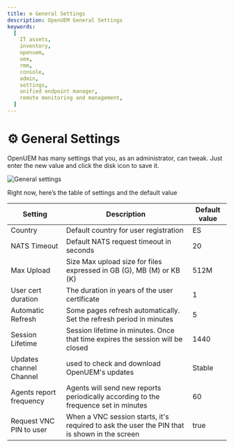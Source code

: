 ```yaml
---
title: ⚙️ General Settings
description: OpenUEM General Settings
keywords:
  [
    IT assets,
    inventory,
    openuem,
    uem,
    rmm,
    console,
    admin,
    settings,
    unified endpoint manager,
    remote monitoring and management,
  ]
---
```


# ⚙️ General Settings

OpenUEM has many settings that you, as an administrator, can tweak. Just enter the new value and click the disk icon to save it.

![General settings](/img/console/general_settings.png)

Right now, here’s the table of settings and the default value

| Setting                 | Description                                                                                  | Default value |
| ----------------------- | -------------------------------------------------------------------------------------------- | ------------- |
| Country                 | Default country for user registration                                                        | ES            |
| NATS Timeout            | Default NATS request timeout in seconds                                                      | 20            |
| Max Upload              | Size Max upload size for files expressed in GB (G), MB (M) or KB (K)                         | 512M          |
| User cert duration      | The duration in years of the user certificate                                                | 1             |
| Automatic Refresh       | Some pages refresh automatically. Set the refresh period in minutes                          | 5             |
| Session Lifetime        | Session lifetime in minutes. Once that time expires the session will be closed               | 1440          |
| Updates channel Channel | used to check and download OpenUEM's updates                                                 | Stable        |
| Agents report frequency | Agents will send new reports periodically according to the frequence set in minutes          | 60            |
| Request VNC PIN to user | When a VNC session starts, it's required to ask the user the PIN that is shown in the screen | true          |
